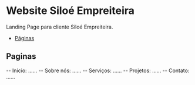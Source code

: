 # Website Siloé Empreiteira
Landing Page para cliente Siloé Empreiteira.

- [Páginas](#Paginas)
## Paginas
-- Início: ......
-- Sobre nós: ......
-- Serviços: ......
-- Projetos: ......
-- Contato: ......